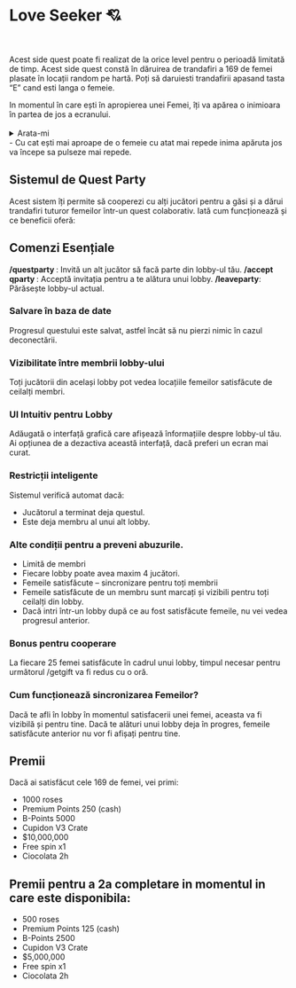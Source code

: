 # Love Seeker 💘 <br><br>


Acest side quest poate fi realizat de la orice level pentru o perioadă limitată de timp.
Acest side quest constă în dăruirea de trandafiri a 169 de femei plasate în locații random pe hartă. Poți să daruiesti trandafirii apasand tasta “E” cand esti langa o femeie.

<div class="danger-container">In momentul în care ești în apropierea unei Femei, îți va apărea o inimioara în partea de jos a ecranului.  </div> <br>

<details class="details custom-block">
    <summary>Arata-mi</summary><br>
    <video width="500" autoplay muted loop>
          <source src="https://i.imgur.com/P1YoSPk.mp4" type="video/mp4">
    </video>
</details>
- Cu cat ești mai aproape de o femeie cu atat mai repede inima apăruta jos va începe sa pulseze mai repede.

## Sistemul de Quest Party

Acest sistem îți permite să cooperezi cu alți jucători pentru a găsi și a dărui trandafiri tuturor femeilor  într-un quest colaborativ. Iată cum funcționează și ce beneficii oferă:

## Comenzi Esențiale
<strong>/questparty <target></strong>: Invită un alt jucător să facă parte din lobby-ul tău.
<strong>/accept qparty <id></strong>: Acceptă invitația pentru a te alătura unui lobby.
<strong>/leaveparty</strong>: Părăsește lobby-ul actual.

### Salvare în baza de date
Progresul questului este salvat, astfel încât să nu pierzi nimic în cazul deconectării.
### Vizibilitate între membrii lobby-ului
Toți jucătorii din același lobby pot vedea locațiile femeilor satisfăcute de ceilalți membri.
### UI Intuitiv pentru Lobby
Adăugată o interfață grafică care afișează înformațiile despre lobby-ul tău.
Ai opțiunea de a dezactiva această interfață, dacă preferi un ecran mai curat.
### Restricții inteligente
Sistemul verifică automat dacă:
- Jucătorul a terminat deja questul.
- Este deja membru al unui alt lobby.

### Alte condiții pentru a preveni abuzurile.
- Limită de membri
- Fiecare lobby poate avea maxim 4 jucători.
- Femeile satisfăcute  – sincronizare pentru toți membrii
- Femeile satisfăcute de un membru sunt marcați și vizibili pentru toți ceilalți din lobby.
- Dacă intri într-un lobby după ce au fost satisfăcute femeile, nu vei vedea progresul anterior.

### Bonus pentru cooperare
La fiecare 25 femei satisfăcute în cadrul unui lobby, timpul necesar pentru următorul /getgift va fi redus cu o oră.
### Cum funcționează sincronizarea Femeilor?
Dacă te afli în lobby în momentul satisfacerii unei femei, aceasta va fi vizibilă și pentru tine.
Dacă te alături unui lobby deja în progres, femeile satisfăcute anterior nu vor fi afișați pentru tine.

## Premii
Dacă ai satisfăcut cele 169 de femei, vei primi:
- 1000 roses
- Premium Points 250 (cash)
- B-Points 5000
- Cupidon V3 Crate
- $10,000,000
- Free spin x1
- Ciocolata 2h

## Premii pentru a 2a completare in momentul in care este disponibila:
- 500 roses
- Premium Points 125 (cash)
- B-Points 2500
- Cupidon V3 Crate
- $5,000,000
- Free spin x1
- Ciocolata 2h

